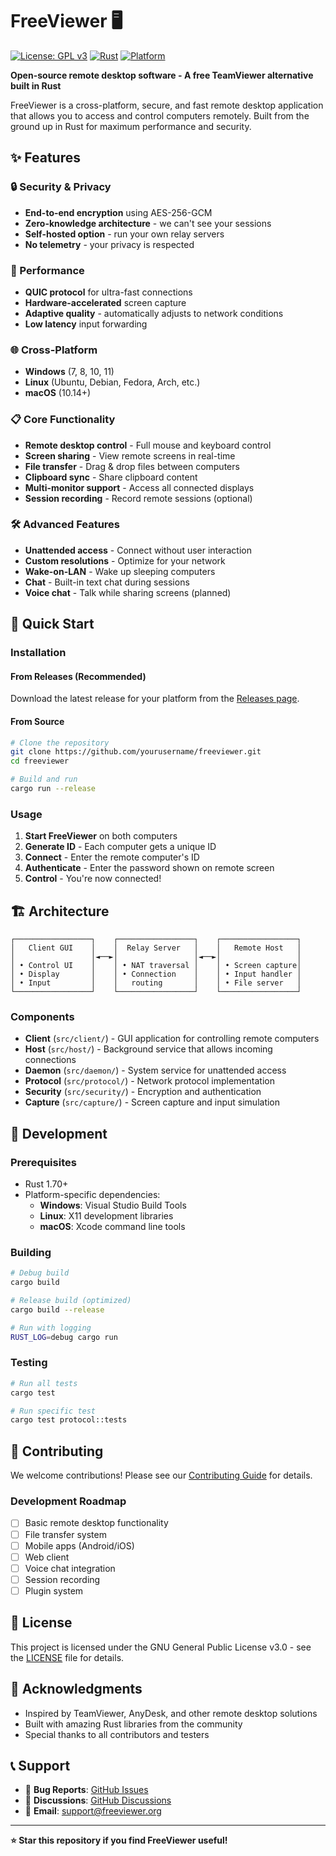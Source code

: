 # FreeViewer 🖥️

[![License: GPL v3](https://img.shields.io/badge/License-GPLv3-blue.svg)](https://www.gnu.org/licenses/gpl-3.0)
[![Rust](https://img.shields.io/badge/rust-1.70+-orange.svg)](https://www.rust-lang.org)
[![Platform](https://img.shields.io/badge/platform-windows%20%7C%20linux%20%7C%20macos-lightgrey)](https://github.com/yourusername/freeviewer)

**Open-source remote desktop software - A free TeamViewer alternative built in Rust**

FreeViewer is a cross-platform, secure, and fast remote desktop application that allows you to access and control computers remotely. Built from the ground up in Rust for maximum performance and security.

## ✨ Features

### 🔒 Security & Privacy
- **End-to-end encryption** using AES-256-GCM
- **Zero-knowledge architecture** - we can't see your sessions
- **Self-hosted option** - run your own relay servers
- **No telemetry** - your privacy is respected

### 🚀 Performance
- **QUIC protocol** for ultra-fast connections
- **Hardware-accelerated** screen capture
- **Adaptive quality** - automatically adjusts to network conditions
- **Low latency** input forwarding

### 🌐 Cross-Platform
- **Windows** (7, 8, 10, 11)
- **Linux** (Ubuntu, Debian, Fedora, Arch, etc.)
- **macOS** (10.14+)

### 📋 Core Functionality
- **Remote desktop control** - Full mouse and keyboard control
- **Screen sharing** - View remote screens in real-time
- **File transfer** - Drag & drop files between computers
- **Clipboard sync** - Share clipboard content
- **Multi-monitor support** - Access all connected displays
- **Session recording** - Record remote sessions (optional)

### 🛠️ Advanced Features
- **Unattended access** - Connect without user interaction
- **Custom resolutions** - Optimize for your network
- **Wake-on-LAN** - Wake up sleeping computers
- **Chat** - Built-in text chat during sessions
- **Voice chat** - Talk while sharing screens (planned)

## 🚀 Quick Start

### Installation

#### From Releases (Recommended)
Download the latest release for your platform from the [Releases page](https://github.com/yourusername/freeviewer/releases).

#### From Source
```bash
# Clone the repository
git clone https://github.com/yourusername/freeviewer.git
cd freeviewer

# Build and run
cargo run --release
```

### Usage

1. **Start FreeViewer** on both computers
2. **Generate ID** - Each computer gets a unique ID
3. **Connect** - Enter the remote computer's ID
4. **Authenticate** - Enter the password shown on remote screen
5. **Control** - You're now connected!

## 🏗️ Architecture

```
┌─────────────────┐    ┌─────────────────┐    ┌─────────────────┐
│   Client GUI    │    │  Relay Server   │    │   Remote Host   │
│                 │◄──►│                 │◄──►│                 │
│ • Control UI    │    │ • NAT traversal │    │ • Screen capture│
│ • Display       │    │ • Connection    │    │ • Input handler │
│ • Input         │    │   routing       │    │ • File server   │
└─────────────────┘    └─────────────────┘    └─────────────────┘
```

### Components

- **Client** (`src/client/`) - GUI application for controlling remote computers
- **Host** (`src/host/`) - Background service that allows incoming connections
- **Daemon** (`src/daemon/`) - System service for unattended access
- **Protocol** (`src/protocol/`) - Network protocol implementation
- **Security** (`src/security/`) - Encryption and authentication
- **Capture** (`src/capture/`) - Screen capture and input simulation

## 🔧 Development

### Prerequisites
- Rust 1.70+ 
- Platform-specific dependencies:
  - **Windows**: Visual Studio Build Tools
  - **Linux**: X11 development libraries
  - **macOS**: Xcode command line tools

### Building
```bash
# Debug build
cargo build

# Release build (optimized)
cargo build --release

# Run with logging
RUST_LOG=debug cargo run
```

### Testing
```bash
# Run all tests
cargo test

# Run specific test
cargo test protocol::tests
```

## 🤝 Contributing

We welcome contributions! Please see our [Contributing Guide](CONTRIBUTING.md) for details.

### Development Roadmap
- [ ] Basic remote desktop functionality
- [ ] File transfer system
- [ ] Mobile apps (Android/iOS)
- [ ] Web client
- [ ] Voice chat integration
- [ ] Session recording
- [ ] Plugin system

## 📄 License

This project is licensed under the GNU General Public License v3.0 - see the [LICENSE](LICENSE) file for details.

## 🙏 Acknowledgments

- Inspired by TeamViewer, AnyDesk, and other remote desktop solutions
- Built with amazing Rust libraries from the community
- Special thanks to all contributors and testers

## 📞 Support

- 🐛 **Bug Reports**: [GitHub Issues](https://github.com/yourusername/freeviewer/issues)
- 💬 **Discussions**: [GitHub Discussions](https://github.com/yourusername/freeviewer/discussions)
- 📧 **Email**: support@freeviewer.org

---

**⭐ Star this repository if you find FreeViewer useful!**
